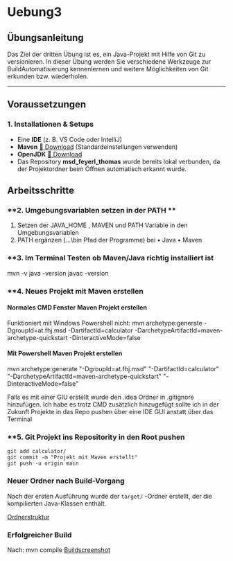 # Uebung3

## Übungsanleitung

Das Ziel der dritten Übung ist es, ein Java-Projekt mit Hilfe von Git zu
versionieren. In dieser Übung werden Sie verschiedene Werkzeuge zur BuildAutomatisierung kennenlernen und weitere Möglichkeiten von Git erkunden bzw.
wiederholen.

---

## Voraussetzungen

### **1. Installationen & Setups**

- Eine **IDE** (z. B. VS Code oder IntelliJ)
- **Maven** [🔗 Download](https://maven.apache.org/download.cgi) (Standardeinstellungen verwenden)
- **OpenJDK** [🔗 Download](https://openjdk.java.net)
- Das Repository **msd_feyerl_thomas** wurde bereits lokal verbunden, da der Projektordner beim Öffnen automatisch erkannt wurde.

## Arbeitsschritte

### **2. Umgebungsvariablen setzen in der PATH **

1. Setzen der JAVA_HOME , MAVEN und PATH Variable in den Umgebungsvariablen
2. PATH ergänzen (…\bin Pfad der Programme) bei
   • Java
   • Maven

### \*\*3. Im Terminal Testen ob Maven/Java richtig installiert ist

mvn -v
java -version
javac -version

### \*\*4. Neues Projekt mit Maven erstellen

#### Normales CMD Fenster Maven Projekt erstellen

Funktioniert mit Windows Powershell nicht:
mvn archetype:generate -DgroupId=at.fhj.msd -DartifactId=calculator
-DarchetypeArtifactId=maven-archetype-quickstart -DinteractiveMode=false

#### Mit Powershell Maven Projekt erstellen

mvn archetype:generate "-DgroupId=at.fhj.msd" "-DartifactId=calculator"
"-DarchetypeArtifactId=maven-archetype-quickstart" "-DinteractiveMode=false"

Falls es mit einer GIU erstellt wurde den .idea Ordner in .gitignore hinzufügen. Ich habe es trotz CMD zusätzlich hinzugefügt sollte ich in der Zukunft Projekte in das Repo pushen über eine IDE GUI anstatt über das Terminal

### \*\*5. Git Projekt ins Repositority in den Root pushen

```
git add calculator/
git commit -m "Projekt mit Maven erstellt"
git push -u origin main
```

### Neuer Ordner nach Build-Vorgang

Nach der ersten Ausführung wurde der `target/` -Ordner erstellt, der die kompilierten Java-Klassen enthält.

[Ordnerstruktur](resources/images/ex3_1.png)

### Erfolgreicher Build

Nach: mvn compile
[Buildscreenshot](resources/images/ex3_2.png)
